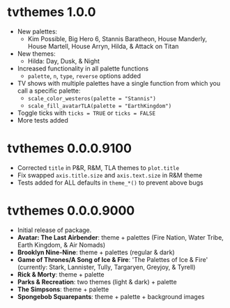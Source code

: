 # tvthemes 1.0.0

* New palettes:
  * Kim Possible, Big Hero 6, Stannis Baratheon, House Manderly, House Martell, House Arryn, Hilda, & Attack on Titan
* New themes:
  * Hilda: Day, Dusk, & Night
* Increased functionality in all palette functions
  * `palette`, `n`, `type`, `reverse` options added
* TV shows with multiple palettes have a single function from which you call a specific palette:
  * `scale_color_westeros(palette = "Stannis")`
  * `scale_fill_avatarTLA(palette = "EarthKingdom")`
* Toggle ticks with `ticks = TRUE` or `ticks = FALSE`
* More tests added

# tvthemes 0.0.0.9100

* Corrected `title` in P&R, R&M, TLA themes to `plot.title`
* Fix swapped `axis.title.size` and `axis.text.size` in R&M theme
* Tests added for ALL defaults in `theme_*()` to prevent above bugs

# tvthemes 0.0.0.9000

* Initial release of package.
* __Avatar: The Last Airbender__: theme + palettes (Fire Nation, Water Tribe, Earth Kingdom, & Air Nomads)
* __Brooklyn Nine-Nine__: theme + palettes (regular & dark)
* __Game of Thrones/A Song of Ice & Fire__: 'The Palettes of Ice & Fire' (currently: Stark, Lannister, Tully, Targaryen, Greyjoy, & Tyrell)
* __Rick & Morty__: theme + palette
* __Parks & Recreation__: two themes (light & dark) + palette
* __The Simpsons__: theme + palette
* __Spongebob Squarepants__: theme + palette + background images

